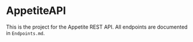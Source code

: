 # AppetiteAPI
This is the project for the Appetite REST API.
All endpoints are documented in ```Endpoints.md```.
